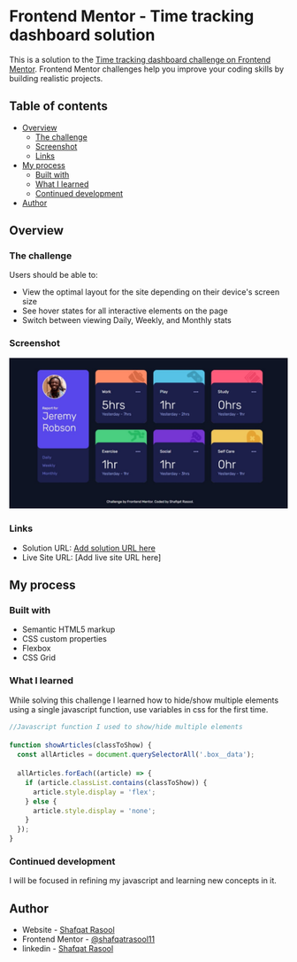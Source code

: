 # Frontend Mentor - Time tracking dashboard solution

This is a solution to the [Time tracking dashboard challenge on Frontend Mentor](https://www.frontendmentor.io/challenges/time-tracking-dashboard-UIQ7167Jw). Frontend Mentor challenges help you improve your coding skills by building realistic projects. 

## Table of contents

- [Overview](#overview)
  - [The challenge](#the-challenge)
  - [Screenshot](#screenshot)
  - [Links](#links)
- [My process](#my-process)
  - [Built with](#built-with)
  - [What I learned](#what-i-learned)
  - [Continued development](#continued-development)
- [Author](#author)


## Overview

### The challenge

Users should be able to:

- View the optimal layout for the site depending on their device's screen size
- See hover states for all interactive elements on the page
- Switch between viewing Daily, Weekly, and Monthly stats

### Screenshot

![](./images/screenshot.jpeg)

### Links

- Solution URL: [Add solution URL here](https://your-solution-url.com)
- Live Site URL: [Add live site URL here]

## My process

### Built with

- Semantic HTML5 markup
- CSS custom properties
- Flexbox
- CSS Grid

### What I learned

While solving this challenge I learned how to hide/show multiple elements using a single javascript function, use variables in css for the first time.

```js
//Javascript function I used to show/hide multiple elements

function showArticles(classToShow) {
  const allArticles = document.querySelectorAll('.box__data');

  allArticles.forEach((article) => {
    if (article.classList.contains(classToShow)) {
      article.style.display = 'flex';
    } else {
      article.style.display = 'none';
    }
  });
}
```

### Continued development

I will be focused in refining my javascript and learning new concepts in it.


## Author

- Website - [Shafqat Rasool](https://Shafqatrasool.com)
- Frontend Mentor - [@shafqatrasool11](https://www.frontendmentor.io/profile/shafqatrasool11)
- linkedin - [Shafqat Rasool](https://www.linkedin.com/in/shafqat-rasool)
